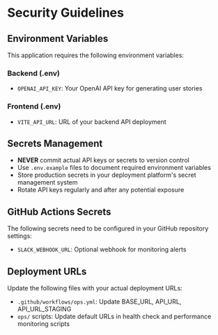 # Security Guidelines

## Environment Variables

This application requires the following environment variables:

### Backend (.env)
- `OPENAI_API_KEY`: Your OpenAI API key for generating user stories

### Frontend (.env)
- `VITE_API_URL`: URL of your backend API deployment

## Secrets Management

- **NEVER** commit actual API keys or secrets to version control
- Use `.env.example` files to document required environment variables
- Store production secrets in your deployment platform's secret management system
- Rotate API keys regularly and after any potential exposure

## GitHub Actions Secrets

The following secrets need to be configured in your GitHub repository settings:
- `SLACK_WEBHOOK_URL`: Optional webhook for monitoring alerts

## Deployment URLs

Update the following files with your actual deployment URLs:
- `.github/workflows/ops.yml`: Update BASE_URL, API_URL, API_URL_STAGING
- `ops/` scripts: Update default URLs in health check and performance monitoring scripts

